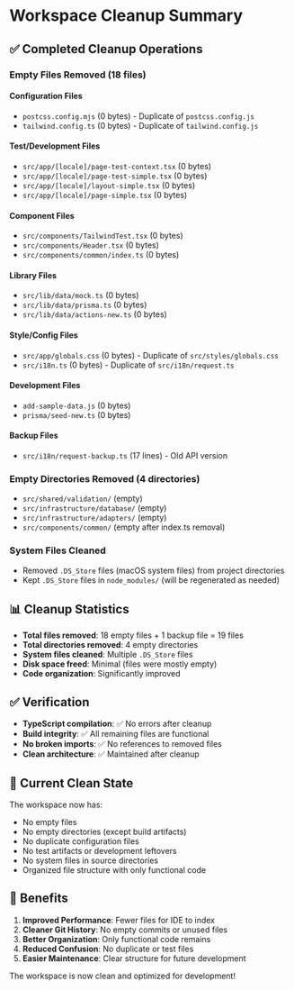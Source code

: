 # Workspace Cleanup Summary

## ✅ Completed Cleanup Operations

### Empty Files Removed (18 files)

#### Configuration Files
- `postcss.config.mjs` (0 bytes) - Duplicate of `postcss.config.js`
- `tailwind.config.ts` (0 bytes) - Duplicate of `tailwind.config.js`

#### Test/Development Files
- `src/app/[locale]/page-test-context.tsx` (0 bytes)
- `src/app/[locale]/page-test-simple.tsx` (0 bytes)
- `src/app/[locale]/layout-simple.tsx` (0 bytes)
- `src/app/[locale]/page-simple.tsx` (0 bytes)

#### Component Files
- `src/components/TailwindTest.tsx` (0 bytes)
- `src/components/Header.tsx` (0 bytes)
- `src/components/common/index.ts` (0 bytes)

#### Library Files
- `src/lib/data/mock.ts` (0 bytes)
- `src/lib/data/prisma.ts` (0 bytes)
- `src/lib/data/actions-new.ts` (0 bytes)

#### Style/Config Files
- `src/app/globals.css` (0 bytes) - Duplicate of `src/styles/globals.css`
- `src/i18n.ts` (0 bytes) - Duplicate of `src/i18n/request.ts`

#### Development Files
- `add-sample-data.js` (0 bytes)
- `prisma/seed-new.ts` (0 bytes)


#### Backup Files
- `src/i18n/request-backup.ts` (17 lines) - Old API version

### Empty Directories Removed (4 directories)

- `src/shared/validation/` (empty)
- `src/infrastructure/database/` (empty)
- `src/infrastructure/adapters/` (empty)
- `src/components/common/` (empty after index.ts removal)

### System Files Cleaned

- Removed `.DS_Store` files (macOS system files) from project directories
- Kept `.DS_Store` files in `node_modules/` (will be regenerated as needed)

## 📊 Cleanup Statistics

- **Total files removed**: 18 empty files + 1 backup file = 19 files
- **Total directories removed**: 4 empty directories
- **System files cleaned**: Multiple `.DS_Store` files
- **Disk space freed**: Minimal (files were mostly empty)
- **Code organization**: Significantly improved

## ✅ Verification

- **TypeScript compilation**: ✅ No errors after cleanup
- **Build integrity**: ✅ All remaining files are functional
- **No broken imports**: ✅ No references to removed files
- **Clean architecture**: ✅ Maintained after cleanup

## 📁 Current Clean State

The workspace now has:
- No empty files
- No empty directories (except build artifacts)
- No duplicate configuration files
- No test artifacts or development leftovers
- No system files in source directories
- Organized file structure with only functional code

## 🚀 Benefits

1. **Improved Performance**: Fewer files for IDE to index
2. **Cleaner Git History**: No empty commits or unused files
3. **Better Organization**: Only functional code remains
4. **Reduced Confusion**: No duplicate or test files
5. **Easier Maintenance**: Clear structure for future development

The workspace is now clean and optimized for development!
